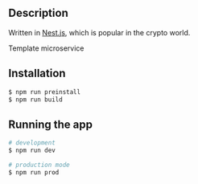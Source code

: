 ## Description

Written in [Nest.js](https://github.com/nestjs/nest), which is popular in the crypto world.

Template microservice

## Installation

```bash
$ npm run preinstall
$ npm run build
```

## Running the app

```bash
# development
$ npm run dev

# production mode
$ npm run prod
```
